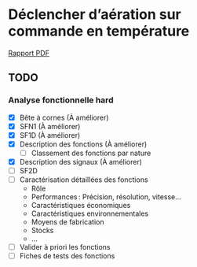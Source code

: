 # Déclencher d’aération sur commande en température

[Rapport PDF](./report.pdf)

## TODO

### Analyse fonctionnelle hard

- [x] Bête à cornes (À améliorer)
- [x] SFN1 (À améliorer)
- [x] SF1D (À améliorer)
- [x] Description des fonctions (À améliorer)
  - [ ] Classement des fonctions par nature
- [x] Description des signaux (À améliorer)
- [ ] SF2D
- [ ] Caractérisation détaillées des fonctions
  - Rôle
  - Performances : Précision, résolution, vitesse…
  - Caractéristiques économiques
  - Caractéristiques environnementales
  - Moyens de fabrication
  - Stocks
  - …
- [ ] Valider à priori les fonctions
- [ ] Fiches de tests des fonctions
